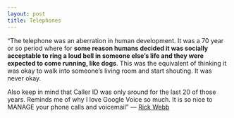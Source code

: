 ```yaml
---
layout: post
title: Telephones
---
```


“The telephone was an aberration in human development. It was a 70 year or so period where for **some reason humans decided it was socially acceptable to ring a loud bell in someone else’s life and they were expected to come running, like dogs**. This was the equivalent of thinking it was okay to walk into someone’s living room and start shouting. It was never okay.

Also keep in mind that Caller ID was only around for the last 20 of those years. Reminds me of why I love Google Voice so much. It is so nice to MANAGE your phone calls and voicemail” — [Rick Webb](http://rickwebb.tumblr.com/post/556400952/the-never-call-there-are-some-people-who-love-to)